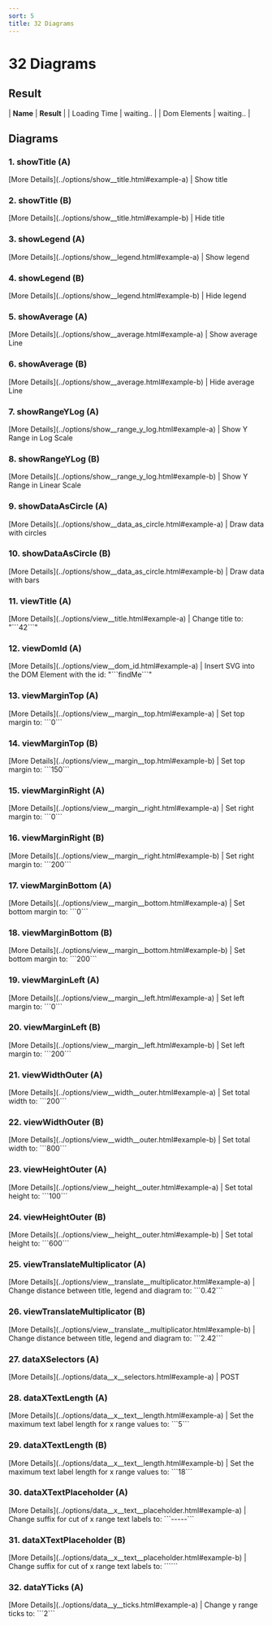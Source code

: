 ```yaml
---
sort: 5
title: 32 Diagrams
---
```


# 32 Diagrams

## Result

| **Name** | **Result** |
| Loading Time | <insert id='statosioLoadingTime'>waiting..</insert> |
| Dom Elements | <insert id='statosioDomElements'>waiting..</insert> |

## Diagrams

### 1. showTitle (A)

<div id="example-1">
	<script>
		d3.statosio(file,"name",["mobile"],{"showTitle":true,"viewDomId":"example-1"})
	</script>
</div>
[More Details](../options/show__title.html#example-a) | Show title

### 2. showTitle (B)

<div id="example-2">
	<script>
		d3.statosio(file,"name",["mobile"],{"showTitle":false,"viewDomId":"example-2"})
	</script>
</div>
[More Details](../options/show__title.html#example-b) | Hide title

### 3. showLegend (A)

<div id="example-3">
	<script>
		d3.statosio(file,"name",["mobile","desktop"],{"showLegend":true,"viewDomId":"example-3"})
	</script>
</div>
[More Details](../options/show__legend.html#example-a) | Show legend

### 4. showLegend (B)

<div id="example-4">
	<script>
		d3.statosio(file,"name",["mobile","desktop"],{"showLegend":false,"viewDomId":"example-4"})
	</script>
</div>
[More Details](../options/show__legend.html#example-b) | Hide legend

### 5. showAverage (A)

<div id="example-5">
	<script>
		d3.statosio(file,"name",["mobile"],{"showAverage":true,"viewDomId":"example-5"})
	</script>
</div>
[More Details](../options/show__average.html#example-a) | Show average Line

### 6. showAverage (B)

<div id="example-6">
	<script>
		d3.statosio(file,"name",["mobile"],{"showAverage":false,"viewDomId":"example-6"})
	</script>
</div>
[More Details](../options/show__average.html#example-b) | Hide average Line

### 7. showRangeYLog (A)

<div id="example-7">
	<script>
		d3.statosio(file,"name",["mobile"],{"showRangeYLog":true,"viewDomId":"example-7"})
	</script>
</div>
[More Details](../options/show__range_y_log.html#example-a) | Show Y Range in Log Scale

### 8. showRangeYLog (B)

<div id="example-8">
	<script>
		d3.statosio(file,"name",["mobile"],{"showRangeYLog":false,"viewDomId":"example-8"})
	</script>
</div>
[More Details](../options/show__range_y_log.html#example-b) | Show Y Range in Linear Scale

### 9. showDataAsCircle (A)

<div id="example-9">
	<script>
		d3.statosio(file,"name",["mobile"],{"showDataAsCircle":true,"viewDomId":"example-9"})
	</script>
</div>
[More Details](../options/show__data_as_circle.html#example-a) | Draw data with circles

### 10. showDataAsCircle (B)

<div id="example-10">
	<script>
		d3.statosio(file,"name",["mobile"],{"showDataAsCircle":false,"viewDomId":"example-10"})
	</script>
</div>
[More Details](../options/show__data_as_circle.html#example-b) | Draw data with bars

### 11. viewTitle (A)

<div id="example-11">
	<script>
		d3.statosio(file,"name",["mobile"],{"viewTitle":"42","viewDomId":"example-11"})
	</script>
</div>
[More Details](../options/view__title.html#example-a) | Change title to: "```42```"

### 12. viewDomId (A)

<div id="example-12">
	<script>
		d3.statosio(file,"name",["mobile"],{"viewDomId":"example-12"})
	</script>
</div>
[More Details](../options/view__dom_id.html#example-a) | Insert SVG into the DOM Element with the id: "```findMe```"

### 13. viewMarginTop (A)

<div id="example-13">
	<script>
		d3.statosio(file,"name",["mobile"],{"viewMarginTop":0,"viewDomId":"example-13"})
	</script>
</div>
[More Details](../options/view__margin__top.html#example-a) | Set top margin to: ```0```

### 14. viewMarginTop (B)

<div id="example-14">
	<script>
		d3.statosio(file,"name",["mobile"],{"viewMarginTop":150,"viewDomId":"example-14"})
	</script>
</div>
[More Details](../options/view__margin__top.html#example-b) | Set top margin to: ```150```

### 15. viewMarginRight (A)

<div id="example-15">
	<script>
		d3.statosio(file,"name",["mobile"],{"viewMarginRight":0,"viewDomId":"example-15"})
	</script>
</div>
[More Details](../options/view__margin__right.html#example-a) | Set right margin to: ```0```

### 16. viewMarginRight (B)

<div id="example-16">
	<script>
		d3.statosio(file,"name",["mobile"],{"viewMarginRight":200,"viewDomId":"example-16"})
	</script>
</div>
[More Details](../options/view__margin__right.html#example-b) | Set right margin to: ```200```

### 17. viewMarginBottom (A)

<div id="example-17">
	<script>
		d3.statosio(file,"name",["mobile"],{"viewMarginBottom":0,"viewDomId":"example-17"})
	</script>
</div>
[More Details](../options/view__margin__bottom.html#example-a) | Set bottom margin to: ```0```

### 18. viewMarginBottom (B)

<div id="example-18">
	<script>
		d3.statosio(file,"name",["mobile"],{"viewMarginBottom":200,"viewDomId":"example-18"})
	</script>
</div>
[More Details](../options/view__margin__bottom.html#example-b) | Set bottom margin to: ```200```

### 19. viewMarginLeft (A)

<div id="example-19">
	<script>
		d3.statosio(file,"name",["mobile"],{"viewMarginLeft":0,"viewDomId":"example-19"})
	</script>
</div>
[More Details](../options/view__margin__left.html#example-a) | Set left margin to: ```0```

### 20. viewMarginLeft (B)

<div id="example-20">
	<script>
		d3.statosio(file,"name",["mobile"],{"viewMarginLeft":200,"viewDomId":"example-20"})
	</script>
</div>
[More Details](../options/view__margin__left.html#example-b) | Set left margin to: ```200```

### 21. viewWidthOuter (A)

<div id="example-21">
	<script>
		d3.statosio(file,"name",["mobile"],{"viewWidthOuter":200,"viewDomId":"example-21"})
	</script>
</div>
[More Details](../options/view__width__outer.html#example-a) | Set total width to: ```200```

### 22. viewWidthOuter (B)

<div id="example-22">
	<script>
		d3.statosio(file,"name",["mobile"],{"viewWidthOuter":800,"viewDomId":"example-22"})
	</script>
</div>
[More Details](../options/view__width__outer.html#example-b) | Set total width to: ```800```

### 23. viewHeightOuter (A)

<div id="example-23">
	<script>
		d3.statosio(file,"name",["mobile"],{"viewHeightOuter":100,"viewDomId":"example-23"})
	</script>
</div>
[More Details](../options/view__height__outer.html#example-a) | Set total height to: ```100```

### 24. viewHeightOuter (B)

<div id="example-24">
	<script>
		d3.statosio(file,"name",["mobile"],{"viewHeightOuter":600,"viewDomId":"example-24"})
	</script>
</div>
[More Details](../options/view__height__outer.html#example-b) | Set total height to: ```600```

### 25. viewTranslateMultiplicator (A)

<div id="example-25">
	<script>
		d3.statosio(file,"name",["mobile"],{"viewTranslateMultiplicator":0.42,"viewDomId":"example-25"})
	</script>
</div>
[More Details](../options/view__translate__multiplicator.html#example-a) | Change distance between title, legend and diagram to: ```0.42```

### 26. viewTranslateMultiplicator (B)

<div id="example-26">
	<script>
		d3.statosio(file,"name",["mobile"],{"viewTranslateMultiplicator":2.42,"viewDomId":"example-26"})
	</script>
</div>
[More Details](../options/view__translate__multiplicator.html#example-b) | Change distance between title, legend and diagram to: ```2.42```

### 27. dataXSelectors (A)

<div id="example-27">
	<script>
		d3.statosio(file,"name",["mobile"],{"dataXSelectors":["Spock"],"viewDomId":"example-27"})
	</script>
</div>
[More Details](../options/data__x__selectors.html#example-a) | POST

### 28. dataXTextLength (A)

<div id="example-28">
	<script>
		d3.statosio(file,"name",["mobile"],{"dataXTextLength":5,"viewDomId":"example-28"})
	</script>
</div>
[More Details](../options/data__x__text__length.html#example-a) | Set the maximum text label length for x range values to: ```5```

### 29. dataXTextLength (B)

<div id="example-29">
	<script>
		d3.statosio(file,"name",["mobile"],{"dataXTextLength":18,"viewDomId":"example-29"})
	</script>
</div>
[More Details](../options/data__x__text__length.html#example-b) | Set the maximum text label length for x range values to: ```18```

### 30. dataXTextPlaceholder (A)

<div id="example-30">
	<script>
		d3.statosio(file,"name",["mobile"],{"dataXTextPlaceholder":"-----","dataXTextLength":10,"viewDomId":"example-30"})
	</script>
</div>
[More Details](../options/data__x__text__placeholder.html#example-a) | Change suffix for cut of x range text labels to: ```-----```

### 31. dataXTextPlaceholder (B)

<div id="example-31">
	<script>
		d3.statosio(file,"name",["mobile"],{"dataXTextPlaceholder":"","dataXTextLength":10,"viewDomId":"example-31"})
	</script>
</div>
[More Details](../options/data__x__text__placeholder.html#example-b) | Change suffix for cut of x range text labels to: ``````

### 32. dataYTicks (A)

<div id="example-32">
	<script>
		d3.statosio(file,"name",["mobile"],{"dataYTicks":2,"viewDomId":"example-32"})
	</script>
</div>
[More Details](../options/data__y__ticks.html#example-a) | Change y range ticks to: ```2```

